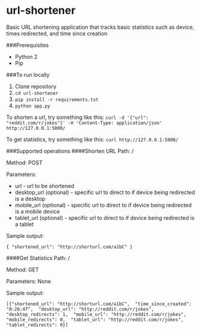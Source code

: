 # url-shortener

Basic URL shortening application that tracks basic statistics such as device, times redirected, and time since creation

###Prerequisites
- Python 2
- Pip

###To run locally
1. Clone repository
2. `cd url-shortener`
2. `pip install -r requirements.txt`
3. `python app.py`

To shorten a url, try something like this:
`curl -d '{"url": "reddit.com/r/jokes"}' -H 'Content-Type: application/json' http://127.0.0.1:5000/`

To get statistics, try something like this:
`curl http://127.0.0.1:5000/`

###Supported operations
####Shorten URL
Path: /

Method: POST

Parameters:
- url - url to be shortened
- desktop_url (optional) - specific url to direct to if device being redirected is a desktop
- mobile_url (optional) - specific url to direct to if device being redirected is a mobile device
- tablet_url (optional) - specific url to direct to if device being redirected is a tablet

Sample output:

`{
  "shortened_url": "http://shorturl.com/a1bC"
}`

####Get Statistics
Path: /

Method: GET

Parameters: None

Sample output:

`[{"shortened_url": "http://shorturl.com/a1bC", 
"time_since_created": "0:26:47", 
"desktop_url": "http://reddit.com/r/jokes", 
"desktop_redirects": 1, 
"mobile_url": "http://reddit.com/r/jokes", 
"mobile_redirects": 0, 
"tablet_url": "http://reddit.com/r/jokes", 
"tablet_redirects": 0}]`
